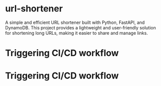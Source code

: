 # url-shortener
A simple and efficient URL shortener built with Python, FastAPI, and DynamoDB. This project provides a lightweight and user-friendly solution for shortening long URLs, making it easier to share and manage links.
# Triggering CI/CD workflow
# Triggering CI/CD workflow
